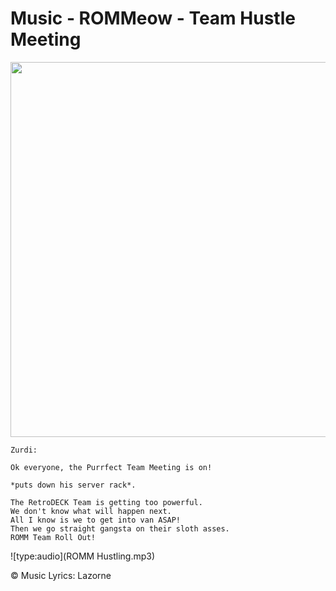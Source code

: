 # Music - ROMMeow - Team Hustle Meeting

<img src="../romm-team.png" width="600">

```
Zurdi: 

Ok everyone, the Purrfect Team Meeting is on!

*puts down his server rack*. 

The RetroDECK Team is getting too powerful. 
We don't know what will happen next.
All I know is we to get into van ASAP! 
Then we go straight gangsta on their sloth asses. 
ROMM Team Roll Out!
```

![type:audio](ROMM Hustling.mp3)

©️ Music Lyrics:️ Lazorne 
